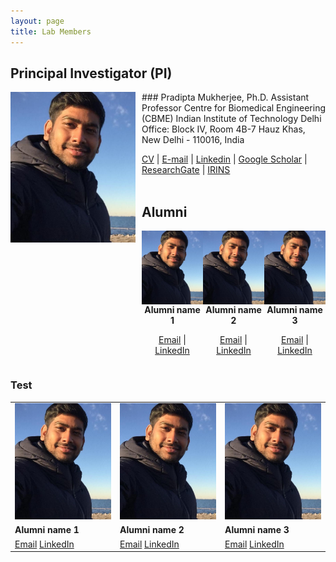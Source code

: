 ```yaml
---
layout: page
title: Lab Members
---
```


## Principal Investigator (PI)

<img style="float: left; margin:0 10px 10px 0" src="/images/Headshot_Mukherjee.jpg" width="200"/>
### Pradipta Mukherjee, Ph.D.   
Assistant Professor   
Centre for Biomedical Engineering (CBME)   
Indian Institute of Technology Delhi   
Office: Block IV, Room 4B-7   
Hauz Khas, New Delhi - 110016, India
  
[CV](/PDF/CV_PradiptaMukherjee.pdf) | [E-mail](mailto:pmukherjee@cbme.iitd.ac.in) |  [Linkedin](https://www.linkedin.com/in/pmukherjee-iitd/) | [Google Scholar](https://scholar.google.co.jp/citations?hl=en&user=MUwLzbEAAAAJ&view_op=list_works) | [ResearchGate](https://www.researchgate.net/profile/Pradipta-Mukherjee) | [IRINS](https://iitd.irins.org/profile/508557)
<br/>
<br/>

## Alumni

<div style="display:flex; justify-content:center; align-items:center;">
  <!-- Alumni 1 -->
  <div style="flex:1; text-align:center;">
    <img src="/images/Headshot_Mukherjee.jpg" alt="PI Image" style="display:block; margin:auto;">
    <strong>Alumni name 1</strong>
    <p><a href="mailto:alumni1@email.com">Email</a> | <a href="https://www.linkedin.com/in/alumni1">LinkedIn</a></p>
  </div>

  <!-- Alumni 2 -->
  <div style="flex:1; text-align:center;">
    <img src="/images/Headshot_Mukherjee.jpg" alt="PI Image" style="display:block; margin:auto;">
    <strong>Alumni name 2</strong>
    <p><a href="mailto:alumni2@email.com">Email</a> | <a href="https://www.linkedin.com/in/alumni2">LinkedIn</a></p>
  </div>

  <!-- Alumni 3 -->
  <div style="flex:1; text-align:center;">
    <img src="/images/Headshot_Mukherjee.jpg" alt="PI Image" style="display:block; margin:auto;">
    <strong>Alumni name 3</strong>
    <p><a href="mailto:alumni3@email.com">Email</a> | <a href="https://www.linkedin.com/in/alumni3">LinkedIn</a></p>
  </div>
</div>


### Test 

| | | |
|---|---|---|
| ![PI Image](/images/Headshot_Mukherjee.jpg) | ![PI Image](/images/Headshot_Mukherjee.jpg) | ![PI Image](/images/Headshot_Mukherjee.jpg) |
| **Alumni name 1** | **Alumni name 2** | **Alumni name 3** |
| [Email](mailto:alumni1@email.com) [LinkedIn](https://www.linkedin.com/in/alumni1) | [Email](mailto:alumni1@email.com) [LinkedIn](https://www.linkedin.com/in/alumni1) | [Email](mailto:alumni1@email.com) [LinkedIn](https://www.linkedin.com/in/alumni1) |



